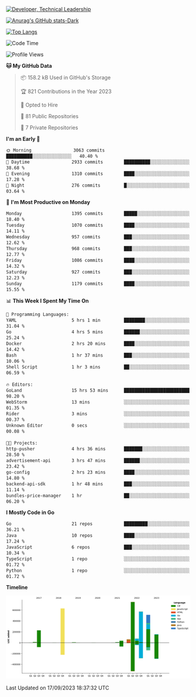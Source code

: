 <div>
  <a href="https://www.linkedin.com/in/arielpineiro/" target="_blank" rel="nofollow noopener noreferrer">
    <img src="https://img.shields.io/badge/-LinkedIn-%230077B5?style=for-the-badge&logo=linkedin&logoColor=white" alt="Developer, Technical Leadership" title="Ariel Piñeiro">
  </a>
</div>

[![Anurag's GitHub stats-Dark](https://github-readme-stats.vercel.app/api?username=arielsrv&show_icons=true&theme=dark#gh-dark-mode-only)](https://github.com/anuraghazra/github-readme-stats#gh-dark-mode-only)

[![Top Langs](https://github-readme-stats.vercel.app/api/top-langs/?username=arielsrv&layout=compact&langs_count=10&theme=dark#gh-dark-mode-only)](https://github.com/anuraghazra/github-readme-stats&theme=dark#gh-dark-mode-only)

<!--START_SECTION:waka-->
![Code Time](http://img.shields.io/badge/Code%20Time-20%20hrs%205%20mins-blue)

![Profile Views](http://img.shields.io/badge/Profile%20Views-174-blue)

**🐱 My GitHub Data** 

> 📦 158.2 kB Used in GitHub's Storage 
 > 
> 🏆 821 Contributions in the Year 2023
 > 
> 💼 Opted to Hire
 > 
> 📜 81 Public Repositories 
 > 
> 🔑 7 Private Repositories 
 > 
**I'm an Early 🐤** 

```text
🌞 Morning                3063 commits        ██████████░░░░░░░░░░░░░░░   40.40 % 
🌆 Daytime                2933 commits        ██████████░░░░░░░░░░░░░░░   38.68 % 
🌃 Evening                1310 commits        ████░░░░░░░░░░░░░░░░░░░░░   17.28 % 
🌙 Night                  276 commits         █░░░░░░░░░░░░░░░░░░░░░░░░   03.64 % 
```
📅 **I'm Most Productive on Monday** 

```text
Monday                   1395 commits        █████░░░░░░░░░░░░░░░░░░░░   18.40 % 
Tuesday                  1070 commits        ████░░░░░░░░░░░░░░░░░░░░░   14.11 % 
Wednesday                957 commits         ███░░░░░░░░░░░░░░░░░░░░░░   12.62 % 
Thursday                 968 commits         ███░░░░░░░░░░░░░░░░░░░░░░   12.77 % 
Friday                   1086 commits        ████░░░░░░░░░░░░░░░░░░░░░   14.32 % 
Saturday                 927 commits         ███░░░░░░░░░░░░░░░░░░░░░░   12.23 % 
Sunday                   1179 commits        ████░░░░░░░░░░░░░░░░░░░░░   15.55 % 
```


📊 **This Week I Spent My Time On** 

```text
💬 Programming Languages: 
YAML                     5 hrs 1 min         ████████░░░░░░░░░░░░░░░░░   31.04 % 
Go                       4 hrs 5 mins        ██████░░░░░░░░░░░░░░░░░░░   25.24 % 
Docker                   2 hrs 20 mins       ████░░░░░░░░░░░░░░░░░░░░░   14.42 % 
Bash                     1 hr 37 mins        ███░░░░░░░░░░░░░░░░░░░░░░   10.06 % 
Shell Script             1 hr 3 mins         ██░░░░░░░░░░░░░░░░░░░░░░░   06.59 % 

🔥 Editors: 
GoLand                   15 hrs 53 mins      █████████████████████████   98.20 % 
WebStorm                 13 mins             ░░░░░░░░░░░░░░░░░░░░░░░░░   01.35 % 
Rider                    3 mins              ░░░░░░░░░░░░░░░░░░░░░░░░░   00.37 % 
Unknown Editor           0 secs              ░░░░░░░░░░░░░░░░░░░░░░░░░   00.08 % 

🐱‍💻 Projects: 
http-pusher              4 hrs 36 mins       ███████░░░░░░░░░░░░░░░░░░   28.50 % 
advertisement-api        3 hrs 47 mins       ██████░░░░░░░░░░░░░░░░░░░   23.42 % 
go-config                2 hrs 23 mins       ████░░░░░░░░░░░░░░░░░░░░░   14.80 % 
backend-api-sdk          1 hr 48 mins        ███░░░░░░░░░░░░░░░░░░░░░░   11.14 % 
bundles-price-manager    1 hr                ██░░░░░░░░░░░░░░░░░░░░░░░   06.20 % 
```

**I Mostly Code in Go** 

```text
Go                       21 repos            █████████░░░░░░░░░░░░░░░░   36.21 % 
Java                     10 repos            ████░░░░░░░░░░░░░░░░░░░░░   17.24 % 
JavaScript               6 repos             ███░░░░░░░░░░░░░░░░░░░░░░   10.34 % 
TypeScript               1 repo              ░░░░░░░░░░░░░░░░░░░░░░░░░   01.72 % 
Python                   1 repo              ░░░░░░░░░░░░░░░░░░░░░░░░░   01.72 % 
```



**Timeline**

![Lines of Code chart](https://raw.githubusercontent.com/arielsrv/arielsrv/main/assets/bar_graph.png)


 Last Updated on 17/09/2023 18:37:32 UTC
<!--END_SECTION:waka-->
